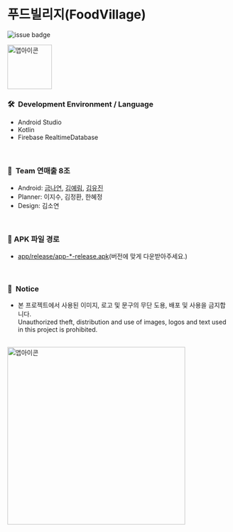 # 푸드빌리지(FoodVillage)
![issue badge](https://img.shields.io/badge/platform-Android-brightgreen)

<img width="100" alt="앱아이콘" src="https://user-images.githubusercontent.com/52696359/143649389-4fb99468-d98e-4467-9a97-9681d7153218.png">  

### 🛠&nbsp;&nbsp;Development Environment / Language
- Android Studio
- Kotlin
- Firebase RealtimeDatabase
<br/>

### 👥&nbsp;&nbsp;Team 연매출 8조
- Android: [금나연](https://github.com/NayeonKeum), [김예림](https://github.com/aerimforest), [김유진](https://github.com/yujinkimmn)
- Planner: 이지수, 김정환, 한혜정
- Design: 김소연
<br/>

### 🔗 APK 파일 경로
- [app/release/app-*-release.apk](https://github.com/KUSITMS-Official/24th_DemoDay_FoodVillage_8/tree/master/app/release)(버전에 맞게 다운받아주세요.)

<br/>

### 🔐&nbsp;&nbsp;Notice
- 본 프로젝트에서 사용된 이미지, 로고 및 문구의 무단 도용, 배포 및 사용을 금지합니다.  
  Unauthorized theft, distribution and use of images, logos and text used in this project is prohibited.  
<br/>

<img width="400" alt="앱아이콘" float="center" src="https://user-images.githubusercontent.com/52696359/143640048-30896948-c34f-4fae-84c2-3fe992271d39.png">  
